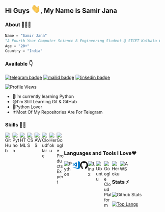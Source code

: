 <h2>Hi Guys <img src="https://github.com/SamirJanaOfficial/samirjanaofficial/blob/main/gifs/Hi.gif" width="30px">, My Name is Samir Jana</h2>
 
### About 🙋🏻‍♂️
```python
Name = "Samir Jana"
"A Fourth Year Computer Science & Engineering Student @ STCET Kolkata Campus❣️"
Age = "20+"
Country = "India"
```
### Available 👇
#### 
[![telegram badge](https://img.shields.io/badge/Yagami死神Kira-30302f?style=for-the-badge&logo=telegram)](https://t.me/uDreamTooSmall)
[![mailid badge](https://img.shields.io/badge/SamirJana-30302f?style=for-the-badge&logo=gmail)](https:mailto:samirjana2307@gmail.com)
[![linkedin badge](https://img.shields.io/badge/SamirJana-30302f?style=for-the-badge&logo=linkedin)](https://www.linkedin.com/in/samir-jana-04036b200/)

![Profile Views](https://hits.seeyoufarm.com/api/count/incr/badge.svg?url=https://github.com/SamirJanaOfficial/&title=Profile%20Views)
  
- 🌱I’m currently learning Python
- 😄I'm Still Learning Git & GitHub
- 🥰Python Lover
- ⚜️Most Of My Repositories Are For Telegram


### Skills 👨‍💻

<img align="left" alt="GitHub" width="24px" src="https://cdn.jsdelivr.net/npm/simple-icons@3.2.0/icons/github.svg" />
<img align="left" alt="Python" width="24px" src="https://cdn.jsdelivr.net/npm/simple-icons@3.2.0/icons/python.svg" />
<img align="left" alt="HTML" width="24px" src="https://cdn.jsdelivr.net/npm/simple-icons@3.2.0/icons/html5.svg" />
<img align="left" alt="CSS" width="24px" src="https://cdn.jsdelivr.net/npm/simple-icons@3.2.0/icons/css3.svg" />
<img align="left" alt="AWS" width="24px" src="https://cdn.jsdelivr.net/npm/simple-icons@3.2.0/icons/amazonaws.svg" />
<img align="left" alt="Cloudflare" width="24px" src="https://cdn.jsdelivr.net/npm/simple-icons@3.2.0/icons/cloudflare.svg" />
<img align="left" alt="Heroku" width="24px" src="https://cdn.jsdelivr.net/npm/simple-icons@3.2.0/icons/heroku.svg" />
<img align="left" alt="Google Products Expert" width="24px" src="https://cdn.jsdelivr.net/npm/simple-icons@3.2.0/icons/google.svg" />

<br />
<br />

### Languages and Tools I Love❤️
[<img align="left" alt="Python" width="26px" src="https://upload.wikimedia.org/wikipedia/commons/thumb/c/c3/Python-logo-notext.svg/600px-Python-logo-notext.svg.png" />](https://python.org/)
[<img align="left" alt="Visual Studio Code" width="26px" src="https://raw.githubusercontent.com/github/explore/80688e429a7d4ef2fca1e82350fe8e3517d3494d/topics/visual-studio-code/visual-studio-code.png" />](https://code.visualstudio.com/)
[<img align="left" alt="GitHub" width="26px" src="https://raw.githubusercontent.com/github/explore/78df643247d429f6cc873026c0622819ad797942/topics/github/github.png" />](https://git-scm.com/)
[<img align="left" alt="Linux" width="26px" src="https://www.freepnglogos.com/uploads/linux-png/difference-between-linux-and-window-operating-system-3.png" />](https://www.linux.org/)
[<img align="left" alt="Ubuntu" width="26px" src="https://assets.ubuntu.com/v1/29985a98-ubuntu-logo32.png" />](https://www.ubuntu.com)
[<img align="left" alt="Google Cloud Platform" width="26px" src="https://seeklogo.com/images/G/google-cloud-logo-ADE788217F-seeklogo.com.png" />](https://cloud.google.com/)
[<img align="left" alt="Heroku" width="26px" src="https://www.nicepng.com/png/full/223-2233246_heroku-logo-salesforce-heroku.png" />](https://heroku.com/)
[<img align="left" alt="AWS" width="30px" src="https://seeklogo.com/images/A/amazon-web-services-aws-logo-6C2E3DCD3E-seeklogo.com.png" />](https://aws.amazon.com/)

<br />
<br />

### Stats ⚡️

![Github Stats](https://readmestats.vercel.app/api?username=SamirJanaOfficial&show_icons=true&title_color=2979FF&text_color=000000&icon_color=2979FF&bg_color=ffffff&count_private=true&include_all_commits=true)

[![Top Langs](https://github-readme-stats.vercel.app/api/top-langs/?username=SamirJanaOfficial&layout=compact&theme=radical)](https://github.com/SamirJanaOfficial)
</div>
